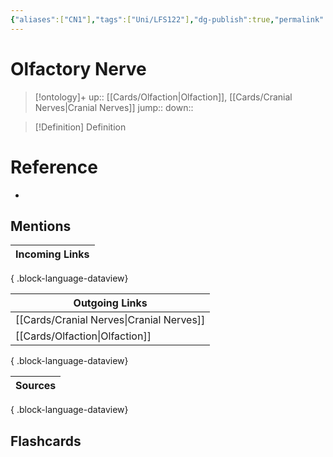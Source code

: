 ```yaml
---
{"aliases":["CN1"],"tags":["Uni/LFS122"],"dg-publish":true,"permalink":"/cards/olfactory-nerve/","dgPassFrontmatter":true}
---
```


# Olfactory Nerve

> [!ontology]+
> up:: [[Cards/Olfaction\|Olfaction]], [[Cards/Cranial Nerves\|Cranial Nerves]]
> jump:: 
> down:: 

> [!Definition] Definition

# Reference

- 

## Mentions

| Incoming Links |
| -------------- |

{ .block-language-dataview}

| Outgoing Links                              |
| ------------------------------------------- |
| [[Cards/Cranial Nerves\|Cranial Nerves]] |
| [[Cards/Olfaction\|Olfaction]]           |

{ .block-language-dataview}

| Sources |
| ------- |

{ .block-language-dataview}

## Flashcards